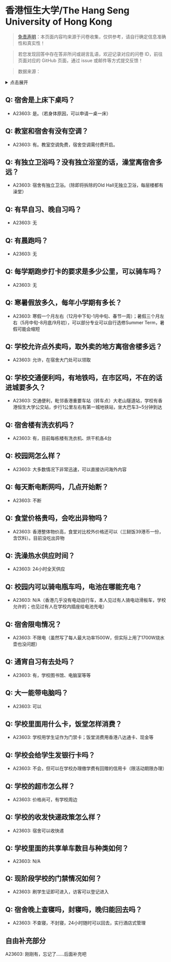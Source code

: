 # 香港恒生大学/The Hang Seng University of Hong Kong

> [免责声明](https://colleges.chat/#_3)：本页面内容均来源于问卷收集，仅供参考，请自行确定信息准确性和真实性！

> 若您发现回答中存在答非所问或胡言乱语，欢迎记录对应的问卷 ID，前往页面对应的 GitHub 页面，通过 issue 或邮件等方式提交反馈！

> 数据来源：

<details><summary>点击展开</summary>
<ul>
<li>A23603: huanchuan@vip.qq.com (2024 年 06 月)</li>
</ul>
</details>

## Q: 宿舍是上床下桌吗？

- A23603: 是。（若身体原因，可以申请一桌一床）

## Q: 教室和宿舍有没有空调？

- A23603: 有。教室空调免费，宿舍空调需付费开启。

## Q: 有独立卫浴吗？没有独立浴室的话，澡堂离宿舍多远？

- A23603: 宿舍有独立卫浴。（除即将拆除的Old Hall无独立卫浴，每层楼都有澡堂）

## Q: 有早自习、晚自习吗？

- A23603: 无

## Q: 有晨跑吗？

- A23603: 无

## Q: 每学期跑步打卡的要求是多少公里，可以骑车吗？

- A23603: 无

## Q: 寒暑假放多久，每年小学期有多长？

- A23603: 寒假一个月左右（12月中下旬-1月中旬、春节一周）；暑假三个月左右（5月中旬-8月底/9月初），可以部分专业可以自行选修Summer Term，暑假可能会缩短

## Q: 学校允许点外卖吗，取外卖的地方离宿舍楼多远？

- A23603: 允许，在宿舍大门处可以领取

## Q: 学校交通便利吗，有地铁吗，在市区吗，不在的话进城要多久？

- A23603: 交通便利，毗邻香港重要车站（转车点）大老山隧道站，学校有香港恒生大学公交站，步行1公里左右有第一城地铁站，坐大巴车3\~5分钟到达

## Q: 宿舍楼有洗衣机吗？

- A23603: 有，目前每栋楼有洗衣机、烘干机各4台

## Q: 校园网怎么样？

- A23603: 大多数情况下非常迅速，可以直接访问海外内容

## Q: 每天断电断网吗，几点开始断？

- A23603: 不断

## Q: 食堂价格贵吗，会吃出异物吗？

- A23603: 香港整体物价高，食堂对比校外价格还可以（三餸饭39港币一份，含饮料）。目前没吃出异物

## Q: 洗澡热水供应时间？

- A23603: 24小时全天供应

## Q: 校园内可以骑电瓶车吗，电池在哪能充电？

- A23603: N/A（香港几乎没有电动自行车，本人见过有人骑电动滑板车，学校允许的；也见过有人在学校内插座给电池充电）

## Q: 宿舍限电情况？

- A23603: 不限电（虽然写了每人最大功率1500W，但实际上用了1700W烧水壶也没问题）

## Q: 通宵自习有去处吗？

- A23603: 有，学校图书馆、电脑室等等

## Q: 大一能带电脑吗？

- A23603: 可以

## Q: 学校里面用什么卡，饭堂怎样消费？

- A23603: 学校用学生证作为门禁卡；饭堂消费用香港八达通卡、现金等

## Q: 学校会给学生发银行卡吗？

- A23603: 不会，但可以在学校办理缴学费有回赠的信用卡（限活动期限办理）

## Q: 学校的超市怎么样？

- A23603: 价格尚可，有学校周边

## Q: 学校的收发快递政策怎么样？

- A23603: 宿舍可以收快递

## Q: 学校里面的共享单车数目与种类如何？

- A23603: N/A

## Q: 现阶段学校的门禁情况如何？

- A23603: 刷学生证即可进入，访客可以登记进入

## Q: 宿舍晚上查寝吗，封寝吗，晚归能回去吗？

- A23603: 不查寝，不封寝，24小时随时可以回去，实行酒店式管理

## 自由补充部分

A23603: 刚刚有，忘记了......后面补充吧